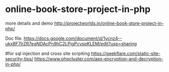 # online-book-store-project-in-php

more details and demo http://projectworlds.in/online-book-store-project-in-php/


Doc file.
https://docs.google.com/document/d/1ycnz4--ukx8F7IrZR7eqNDAcPn9hC2LPjgPcyspKLEM/edit?usp=sharing

#for sql injection and cross site scrpiting 
https://geekflare.com/static-site-security-tips/
https://www.phpcluster.com/aes-encryption-and-decryption-in-php/
